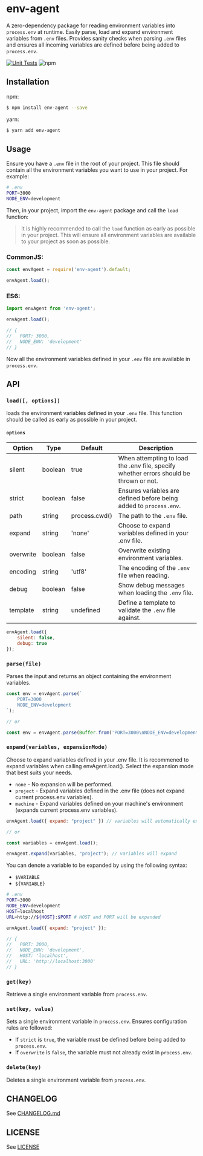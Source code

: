 # env-agent

A zero-dependency package for reading environment variables into `process.env` at runtime. Easily parse, load and expand environment variables from `.env` files. Provides sanity checks when parsing `.env` files and ensures all incoming variables are defined before being added to `process.env`.

[![Unit Tests](https://github.com/itsmichaelbtw/env-agent/actions/workflows/unit-tests.yml/badge.svg)](https://github.com/itsmichaelbtw/env-agent/actions/workflows/unit-tests.yml)
![npm](https://img.shields.io/npm/v/env-agent)

## Installation

npm:
```bash
$ npm install env-agent --save
```
yarn:
```bash
$ yarn add env-agent
```

## Usage

Ensure you have a `.env` file in the root of your project. This file should contain all the environment variables you want to use in your project. For example:

```bash
# .env
PORT=3000
NODE_ENV=development
```

Then, in your project, import the `env-agent` package and call the `load` function:

> It is highly recommended to call the `load` function as early as possible in your project. This will ensure all environment variables are available to your project as soon as possible.

### CommonJS:

```js
const envAgent = require('env-agent').default;

envAgent.load();
```

### ES6:

```js
import envAgent from 'env-agent';

envAgent.load();

// {
//   PORT: 3000,
//   NODE_ENV: 'development'
// }
```
Now all the environment variables defined in your `.env` file are available in `process.env`.

## API

### `load([, options])`

loads the environment variables defined in your `.env` file. This function should be called as early as possible in your project.

#### `options`

| Option    | Type    | Default       | Description                                                                            |
|-----------|---------|---------------|----------------------------------------------------------------------------------------|
| silent    | boolean | true          | When attempting to load the .env file, specify whether errors should be thrown or not. |
| strict    | boolean | false         | Ensures variables are defined before being added to `process.env`.                     |
| path      | string  | process.cwd() | The path to the `.env` file.                                                           |
| expand    | string  | 'none'        | Choose to expand variables defined in your .env file.                                  |
| overwrite | boolean | false         | Overwrite existing environment variables.                                              |
| encoding  | string  | 'utf8'        | The encoding of the `.env` file when reading.                                          |
| debug     | boolean | false         | Show debug messages when loading the `.env` file.                                      |
| template  | string  | undefined     | Define a template to validate the `.env` file against.                                 |

```js
envAgent.load({
    silent: false,
    debug: true
});
```

### `parse(file)`

Parses the input and returns an object containing the environment variables. 

```js
const env = envAgent.parse(`
    PORT=3000
    NODE_ENV=development
`);

// or

const env = envAgent.parse(Buffer.from('PORT=3000\nNODE_ENV=development'));
```

### `expand(variables, expansionMode)`

Choose to expand variables defined in your .env file. It is recommened to expand variables when calling envAgent.load(). Select the expansion mode that best suits your needs.

- `none` - No expansion will be performed.
- `project` - Expand variables defined in the .env file (does not expand current process.env variables).
- `machine` - Expand variables defined on your machine's environment (expands current process.env variables).

```js
envAgent.load({ expand: "project" }) // variables will automatically expand

// or

const variables = envAgent.load();

envAgent.expand(variables, "project"); // variables will expand
```

You can denote a variable to be expanded by using the following syntax:

- `$VARIABLE`
- `${VARIABLE}`

```bash
# .env
PORT=3000
NODE_ENV=development
HOST=localhost
URL=http://${HOST}:$PORT # HOST and PORT will be expanded
```

```js
envAgent.load({ expand: "project" });

// {
//   PORT: 3000,
//   NODE_ENV: 'development',
//   HOST: 'localhost',
//   URL: 'http://localhost:3000'
// }
```

### `get(key)`

Retrieve a single environment variable from `process.env`.

### `set(key, value)`

Sets a single environment variable in `process.env`. Ensures configuration rules are followed:

- If `strict` is `true`, the variable must be defined before being added to `process.env`.
- If `overwrite` is `false`, the variable must not already exist in `process.env`.

### `delete(key)`

Deletes a single environment variable from `process.env`.

## CHANGELOG

See [CHANGELOG.md](CHANGELOG.md)

## LICENSE

See [LICENSE](LICENSE)


